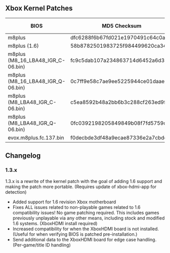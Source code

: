 ## Xbox Kernel Patches

| BIOS                                  | MD5 Checksum                     | Patch Version | Status      | IPS Patch | Guide |
| ------------------------------------- | -------------------------------- | ------------- | ----------- | --------- | ----- |
| m8plus                                | dfc6288f6b67fd021e1970491c64c0a0 |         1.3.1 | Verified    | [Link](https://github.com/MakeMHz/xbox-hdmi/raw/master/patches/ips/m8plus.ips) | [Link](https://github.com/MakeMHz/xbox-hdmi/blob/master/manual/Kernel%20Patch%20-%20m8plus.md)  |
| m8plus (1.6)                          | 58b8782501983725f984499620ca342b |         1.3.1 | Verified    | [Link](https://github.com/MakeMHz/xbox-hdmi/raw/master/patches/ips/m8plus.ips) | [Link](https://github.com/MakeMHz/xbox-hdmi/blob/master/manual/Kernel%20Patch%20-%20m8plus.md)  |
| m8plus (M8_16_LBA48_IGR_C-06.bin)     | fc9c5dab107a234863714d6452a6d3bb |         1.3.1 | Verified    | [Link](https://github.com/MakeMHz/xbox-hdmi/raw/master/patches/ips/m8plus.ips) | [Link](https://github.com/MakeMHz/xbox-hdmi/blob/master/manual/Kernel%20Patch%20-%20m8plus.md)  |
| m8plus (M8_16_LBA48_IGR_Q-06.bin)     | 0c7ff9e58c7ae9ee5225944ce01daae1 |         1.3.1 | Verified    | [Link](https://github.com/MakeMHz/xbox-hdmi/raw/master/patches/ips/m8plus.ips) | [Link](https://github.com/MakeMHz/xbox-hdmi/blob/master/manual/Kernel%20Patch%20-%20m8plus.md)  |
| m8plus (M8_LBA48_IGR_C-06.bin)        | c5ea8592b48a2bb6b3c288cf263ed9f3 |         1.3.1 | Verified    | [Link](https://github.com/MakeMHz/xbox-hdmi/raw/master/patches/ips/m8plus.ips) | [Link](https://github.com/MakeMHz/xbox-hdmi/blob/master/manual/Kernel%20Patch%20-%20m8plus.md)  |
| m8plus (M8_LBA48_IGR_Q-06.bin)        | 0fc0392198205849849b08f7fd5759c1 |         1.3.1 | Verified    | [Link](https://github.com/MakeMHz/xbox-hdmi/raw/master/patches/ips/m8plus.ips) | [Link](https://github.com/MakeMHz/xbox-hdmi/blob/master/manual/Kernel%20Patch%20-%20m8plus.md)  |
| evox.m8plus.fc.137.bin                | f0decbde3df48a9ecae87336e2a7cbdd |         1.3.1 | Verified    | [Link](https://github.com/MakeMHz/xbox-hdmi/raw/master/patches/ips/m8plus.ips) | [Link](https://github.com/MakeMHz/xbox-hdmi/blob/master/manual/Kernel%20Patch%20-%20m8plus.md)  |

## Changelog

### 1.3.x
1.3.x is a rewrite of the kernel patch with the goal of adding 1.6 support and making the patch more portable. (Requires update of xbox-hdmi-app for detection)
  *  Added support for 1.6 revision Xbox motherboard
  *  Fixes ALL issues related to non-playable games related to 1.6 compatibility issues! No game patching required. This includes games previously unplayable via any other means, including stock and modified 1.6 systems. (XboxHDMI install required)
  *  Increased compatibility for when the XboxHDMI board is not installed. (Useful for when verifying BIOS is patched pre-installation.)
  *  Send additional data to the XboxHDMI board for edge case handling. (Per-game/title ID handling)
